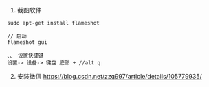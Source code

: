 1. 截图软件
```
sudo apt-get install flameshot

// 启动
flameshot gui

、、 设置快捷键
设置-> 设备-> 键盘 底部 + //alt q
```

2. 安装微信
https://blog.csdn.net/zzq997/article/details/105779935/